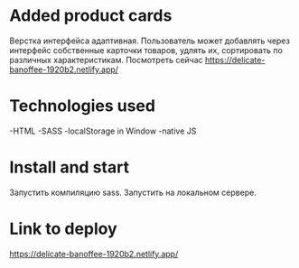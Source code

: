 # Added product cards

Верстка интерфейса адаптивная. Пользователь может добавлять через интерфейс собственные карточки товаров, удлять их, сортировать по различных характеристикам.
Посмотреть сейчас https://delicate-banoffee-1920b2.netlify.app/

# Technologies used

-HTML
-SASS
-localStorage in Window
-native JS

# Install and start

Запустить компиляцию sass. Запустить на локальном сервере.

# Link to deploy
https://delicate-banoffee-1920b2.netlify.app/